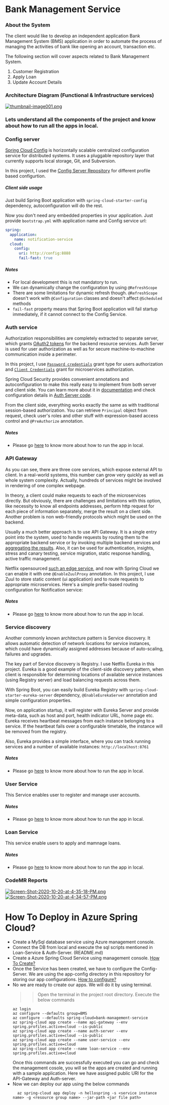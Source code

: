 # Bank Management Service

### About the System

The client would like to develop an independent application Bank Management System (BMS) application in order to automate the process of managing the activities of bank like opening an account, transaction etc.

The following section will cover aspects related to Bank Management System.

1. Customer Registration
2. Apply Loan
3. Update Account Details


### Architecture Diagram (Functional & Infrastructure services)

[![thumbnail-image001.png](https://i.postimg.cc/85gzGg9Y/thumbnail-image001.png)](https://postimg.cc/B8N05kq5)





### Lets understand all the components of the project and know about how to run all the apps in local.


### Config server
[Spring Cloud Config](http://cloud.spring.io/spring-cloud-config/spring-cloud-config.html) is horizontally scalable centralized configuration service for distributed systems. It uses a pluggable repository layer that currently supports local storage, Git, and Subversion. 

In this project, I used the [Config Server Repository](https://gitlab.com/chiranjitbhatt/bank-management-service-config) for different profile based configurtion.

##### Client side usage
Just build Spring Boot application with `spring-cloud-starter-config` dependency, autoconfiguration will do the rest.

Now you don't need any embedded properties in your application. Just provide `bootstrap.yml` with application name and Config service url:
```yml
spring:
  application:
    name: notification-service
  cloud:
    config:
      uri: http://config:8888
      fail-fast: true
```

##### Notes
- For local development this is not mandatory to run.
- We can dynamically change the configuration by using `@RefreshScope`
- There are some limitations for dynamic refresh though. `@RefreshScope` doesn't work with `@Configuration` classes and doesn't affect `@Scheduled` methods
- `fail-fast` property means that Spring Boot application will fail startup immediately, if it cannot connect to the Config Service.







### Auth service
Authorization responsibilities are completely extracted to separate server, which grants [OAuth2 tokens](https://tools.ietf.org/html/rfc6749) for the backend resource services. Auth Server is used for user authorization as well as for secure machine-to-machine communication inside a perimeter.

In this project, I use [`Password credentials`](https://tools.ietf.org/html/rfc6749#section-4.3) grant type for users authorization and [`Client Credentials`](https://tools.ietf.org/html/rfc6749#section-4.4) grant for microservices authorization.

Spring Cloud Security provides convenient annotations and autoconfiguration to make this really easy to implement from both server and client side. You can learn more about it in [documentation](http://cloud.spring.io/spring-cloud-security/spring-cloud-security.html) and check configuration details in [Auth Server code](https://github.com/sqshq/PiggyMetrics/tree/master/auth-service/src/main/java/com/piggymetrics/auth).

From the client side, everything works exactly the same as with traditional session-based authorization. You can retrieve `Principal` object from request, check user's roles and other stuff with expression-based access control and `@PreAuthorize` annotation.

##### Notes
- Please go [here](https://gitlab.com/chiranjitbhatt/bank-management-service/-/blob/master/auth-server/README.md) to know more about how to run the app in local.







### API Gateway
As you can see, there are three core services, which expose external API to client. In a real-world systems, this number can grow very quickly as well as whole system complexity. Actually, hundreds of services might be involved in rendering of one complex webpage.

In theory, a client could make requests to each of the microservices directly. But obviously, there are challenges and limitations with this option, like necessity to know all endpoints addresses, perform http request for each piece of information separately, merge the result on a client side. Another problem is non web-friendly protocols which might be used on the backend.

Usually a much better approach is to use API Gateway. It is a single entry point into the system, used to handle requests by routing them to the appropriate backend service or by invoking multiple backend services and [aggregating the results](http://techblog.netflix.com/2013/01/optimizing-netflix-api.html). Also, it can be used for authentication, insights, stress and canary testing, service migration, static response handling, active traffic management.

Netflix opensourced [such an edge service](http://techblog.netflix.com/2013/06/announcing-zuul-edge-service-in-cloud.html), and now with Spring Cloud we can enable it with one `@EnableZuulProxy` annotation. In this project, I use Zuul to store static content (ui application) and to route requests to appropriate microservices. Here's a simple prefix-based routing configuration for Notification service:

##### Notes
- Please go [here](https://gitlab.com/chiranjitbhatt/bank-management-service/-/blob/master/api-gateway/README.md) to know more about how to run the app in local.




### Service discovery

Another commonly known architecture pattern is Service discovery. It allows automatic detection of network locations for service instances, which could have dynamically assigned addresses because of auto-scaling, failures and upgrades.

The key part of Service discovery is Registry. I use Netflix Eureka in this project. Eureka is a good example of the client-side discovery pattern, when client is responsible for determining locations of available service instances (using Registry server) and load balancing requests across them.

With Spring Boot, you can easily build Eureka Registry with `spring-cloud-starter-eureka-server` dependency, `@EnableEurekaServer` annotation and simple configuration properties.


Now, on application startup, it will register with Eureka Server and provide meta-data, such as host and port, health indicator URL, home page etc. Eureka receives heartbeat messages from each instance belonging to a service. If the heartbeat fails over a configurable timetable, the instance will be removed from the registry.

Also, Eureka provides a simple interface, where you can track running services and a number of available instances: `http://localhost:8761`

##### Notes
- Please go [here](https://gitlab.com/chiranjitbhatt/bank-management-service/-/blob/master/service-discovery/README.md) to know more about how to run the app in local.



### User Service
This Service enables user to register and manage user accounts.

##### Notes
- Please go [here](https://gitlab.com/chiranjitbhatt/bank-management-service/-/blob/master/user-service/README.md) to know more about how to run the app in local.


### Loan Service
This service enable users to apply and mamnage loans. 

##### Notes
- Please go [here](https://gitlab.com/chiranjitbhatt/bank-management-service/-/blob/master/loan-service/README.md) to know more about how to run the app in local.


### CodeMR Reports

[![Screen-Shot-2020-10-20-at-4-35-18-PM.png](https://i.postimg.cc/zGqsgTtz/Screen-Shot-2020-10-20-at-4-35-18-PM.png)](https://postimg.cc/GHSg0TnV)
[![Screen-Shot-2020-10-20-at-4-34-57-PM.png](https://i.postimg.cc/vB5hhNTp/Screen-Shot-2020-10-20-at-4-34-57-PM.png)](https://postimg.cc/R6VwVGcR)


# How To Deploy in Azure Spring Cloud?

* Create a MySql database service using Azure management console.
* Connect the DB from local and execute the sql scripts mentioned in Loan-Service & Auth-Server. (README.md)
* Create a Azure Spring Cloud Service using management console.  [How To Create?](https://docs.microsoft.com/en-us/azure/spring-cloud/spring-cloud-quickstart?tabs=Azure-CLI&pivots=programming-language-java)
* Once the Service has been created, we have to configure the Config-Server. We are using the app-config directory in this repository for storing our app configurations. [How to configure?](https://docs.microsoft.com/en-us/azure/spring-cloud/spring-cloud-quickstart-setup-config-server?tabs=Azure-portal&pivots=programming-language-java)
* No we are ready to create our apps. We will do it by using terminal.
  >> Open the terminal in the project root directory.
  >> Execute the below commands 
    ```
    az login
    az configure --defaults group=BMS
    az configure --defaults spring-cloud=bank-management-service
    az spring-cloud app create --name api-gateway --env spring.profiles.active=cloud --is-public
    az spring-cloud app create --name auth-server --env spring.profiles.active=cloud --is-public
    az spring-cloud app create --name user-service --env spring.profiles.active=cloud
    az spring-cloud app create --name loan-service --env spring.profiles.active=cloud
    ```
    Once this commands are successfully executed you can go and check the management cosole, you will se the apps are created and running with a sample application. Here we have assigned public URl for the API-Gateway and Auth-server.
* Now we can deploy our app using the below commands
  ```
    az spring-cloud app deploy -n hellospring -s <service instance name> -g <resource group name> --jar-path <jar file path>
  ```
